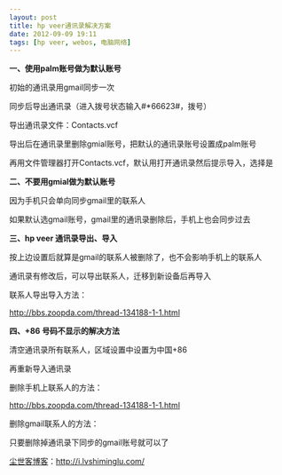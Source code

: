 ```yaml
---
layout: post
title: hp veer通讯录解决方案
date: 2012-09-09 19:11
tags: [hp veer, webos, 电脑网络]
---
```

<strong>一、使用palm账号做为默认账号</strong>

初始的通讯录用gmail同步一次

同步后导出通讯录（进入拨号状态输入#*66623#，拨号）

导出通讯录文件：Contacts.vcf

导出后在通讯录里删除gmial账号，把默认的通讯录账号设置成palm账号

再用文件管理器打开Contacts.vcf，默认用打开通讯录然后提示导入，选择是

<strong>二、不要用gmial做为默认账号</strong>

因为手机只会单向同步gmail里的联系人

如果默认选gmail账号，gmail里的通讯录删除后，手机上也会同步过去

<strong>三、hp veer 通讯录导出、导入</strong>

按上边设置后就算是gmail的联系人被删除了，也不会影响手机上的联系人

通讯录有修改后，可以导出联系人，迁移到新设备后再导入

联系人导出导入方法：

<a href="http://bbs.zoopda.com/thread-134188-1-1.html" target="_blank">http://bbs.zoopda.com/thread-134188-1-1.html</a>

<strong>四、+86 号码不显示的解决方法</strong>

清空通讯录所有联系人，区域设置中设置为中国+86

再重新导入通讯录

删除手机上联系人的方法：

<a href="http://bbs.zoopda.com/thread-134188-1-1.html" target="_blank">http://bbs.zoopda.com/thread-134188-1-1.html</a>

删除gmail联系人的方法：

只要删除掉通讯录下同步的gmail账号就可以了

<a href="http://i.lvshiminglu.com/">尘世客博客</a>：<a href="http://i.lvshiminglu.com/">http://i.lvshiminglu.com/</a>

